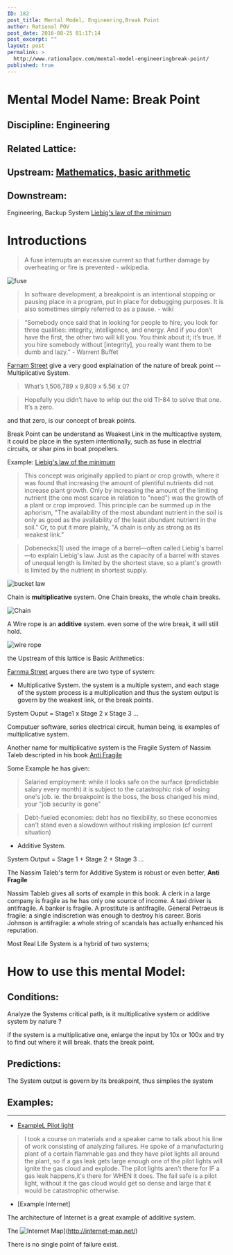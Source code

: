 ```yaml
---
ID: 182
post_title: Mental Model, Engineering,Break Point
author: Rational POV
post_date: 2016-08-25 01:17:14
post_excerpt: ""
layout: post
permalink: >
  http://www.rationalpov.com/mental-model-engineeringbreak-point/
published: true
---
```

# Mental Model Name: Break Point

## Discipline: Engineering
## Related Lattice:

## Upstream: [Mathematics, basic arithmetic](http://www.rationalpov.com/mental-modeldiscipline-mathematics-2/)

## Downstream:

Engineering, Backup System
[Liebig's law of the minimum](https://en.wikipedia.org/wiki/Liebig%27s_law_of_the_minimum)

# Introductions

> A fuse interrupts an excessive current so that further damage by overheating or fire is prevented - wikipedia.

![fuse](https://upload.wikimedia.org/wikipedia/commons/2/25/Fuse.jpg)


> In software development, a breakpoint is an intentional stopping or pausing place in a program, put in place for debugging purposes. It is also sometimes simply referred to as a pause. - wiki


> “Somebody once said that in looking for people to hire, you look for three qualities: integrity, intelligence, and energy. And if you don’t have the first, the other two will kill you. You think about it; it’s true. If you hire somebody without [integrity], you really want them to be dumb and lazy.” - Warrent Buffet

[Farnam Street](https://www.farnamstreetblog.com/2016/08/mental-model-multiplicative-systems/) give a very good explaination of the nature of break point -- Multiplicative System.

> What’s 1,506,789 x 9,809 x 5.56 x 0?

> Hopefully you didn’t have to whip out the old TI-84 to solve that one. It’s a zero.

and that zero, is our concept of break points.

Break Point can be understand as Weakest Link in the multicaptive system, it could be place in the system intentionally, such as fuse in electrial circuits, or shar pins in boat propellers.

Example: [Liebig's law of the minimum](https://en.wikipedia.org/wiki/Liebig%27s_law_of_the_minimum)

> This concept was originally applied to plant or crop growth, where it was found that increasing the amount of plentiful nutrients did not increase plant growth. Only by increasing the amount of the limiting nutrient (the one most scarce in relation to "need") was the growth of a plant or crop improved. This principle can be summed up in the aphorism, "The availability of the most abundant nutrient in the soil is only as good as the availability of the least abundant nutrient in the soil." Or, to put it more plainly, "A chain is only as strong as its weakest link."

> Dobenecks[1] used the image of a barrel—often called Liebig's barrel—to explain Liebig's law. Just as the capacity of a barrel with staves of unequal length is limited by the shortest stave, so a plant's growth is limited by the nutrient in shortest supply.

![bucket law](https://upload.wikimedia.org/wikipedia/commons/1/1c/Minimum-Tonne.svg)


Chain is **multiplicative** system. One Chain breaks, the whole chain breaks.

![Chain](https://dl.dropboxusercontent.com/spa/8a95omz6xkznrmw/8xo3305x.png)


A Wire rope is an **additive** system. even some of the wire break, it will still hold.


![wire rope](https://dl.dropboxusercontent.com/spa/8a95omz6xkznrmw/li_m5qwm.png)




the Upstream of this lattice is Basic Arithmetics:

[Farnma Street](https://www.farnamstreetblog.com/2016/08/mental-model-multiplicative-systems/) argues there are two type of system:

* Multiplicative System. the system is a multiple system, and each stage of the system process is a multiplication and thus the system output is govern by the weakest link, or the break points.

System Ouput = Stage1 x Stage 2 x Stage 3 ...

Computuer software, series electrical circuit, human being, is examples of multiplicative system.

Another name for multiplicative system is the Fragile System of Nassim Taleb descripted in his book [Anti Fragile](https://www.amazon.com/Antifragile-Things-That-Disorder-Incerto/dp/0812979680)

Some Example he has given:

> Salaried employment: while it looks safe on the surface (predictable salary every month) it is subject to the catastrophic risk of losing one's job. ie. the breakpoint is the boss, the boss changed his mind, your "job security is gone"

> Debt-fueled economies: debt has no flexibility, so these economies can't stand even a slowdown without risking implosion (cf current situation)

* Additive System.

System Output = Stage 1 + Stage 2 + Stage 3 ...

The Nassim Taleb's term for Additive System is robust or even better, **Anti Fragile**

Nassim Tableb gives all sorts of example in this book. A clerk in a large company is fragile as he has only one source of income. A taxi driver is antifragile. A banker is fragile. A prostitute is antifragile. General Petraeus is fragile: a single indiscretion was enough to destroy his career. Boris Johnson is antifragile: a whole string of scandals has actually enhanced his reputation.


Most Real Life System is a hybrid of two systems;


# How to use this mental Model:

## Conditions:

Analyze the Systems critical path, is it multiplicative system or additive system by nature ?

if the system is a multiplicative one, enlarge the input by 10x or 100x and try to find out where it will break. thats the break point.


## Predictions:

The System output is govern by its breakpoint, thus simplies the system


## Examples:

___
* [ExampleL Pilot light](https://www.reddit.com/r/engineering/comments/4c2te0/what_is_a_breakpoint/)
> I took a course on materials and a speaker came to talk about his line of work consisting of analyzing failures. He spoke of a manufacturing plant of a certain flammable gas and they have pilot lights all around the plant, so if a gas leak gets large enough one of the pilot lights will ignite the gas cloud and explode. The pilot lights aren't there for IF a gas leak happens,it's there for WHEN it does. The fail safe is a pilot light, without it the gas cloud would get so dense and large that it would be catastrophic otherwise.


* [Example Internet]

The architecture of Internet is a great example of additive system.

The ![Internet Map](https://dl.dropboxusercontent.com/spa/8a95omz6xkznrmw/-j9r11kl.png)](http://internet-map.net/)

There is no single point of failure exist.

